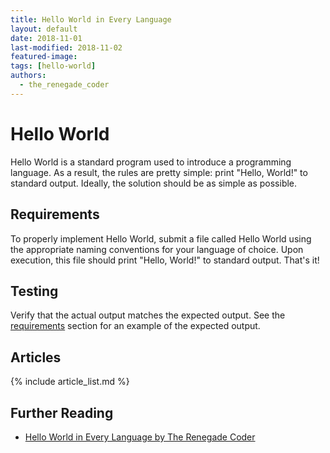 ```yaml
---
title: Hello World in Every Language
layout: default
date: 2018-11-01
last-modified: 2018-11-02
featured-image:
tags: [hello-world]
authors:
  - the_renegade_coder
---
```


# Hello World

Hello World is a standard program used to introduce a programming language.
As a result, the rules are pretty simple: print "Hello, World!" to standard
output. Ideally, the solution should be as simple as possible.

## Requirements

To properly implement Hello World, submit a file called Hello World using the
appropriate naming conventions for your language of choice. Upon execution, this
file should print "Hello, World!" to standard output. That's it!

## Testing

Verify that the actual output matches the expected output. See the
[requirements][2] section for an example of the expected output.

## Articles

{% include article_list.md %}

## Further Reading

-   [Hello World in Every Language by The Renegade Coder][1]

[1]: https://therenegadecoder.com/series/hello-world-in-every-language/

[2]: #requirements
